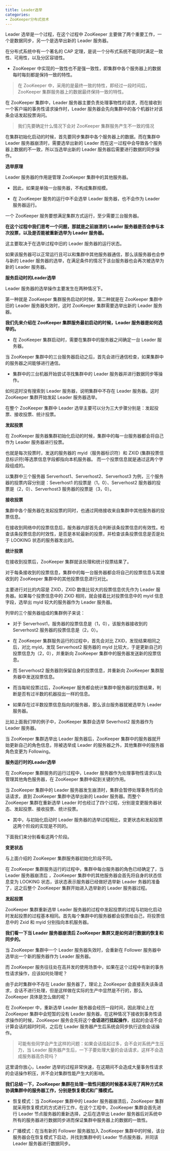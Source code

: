 ```yaml
---
title: Leader选举
categories: 
- ZooKeeper分布式技术
---
```


Leader 选举是一个过程，在这个过程中 ZooKeeper 主要做了两个重要工作，一个是数据同步，另一个是选举出新的 Leader 服务器。

在分布式系统中有一个著名的 CAP 定理，是说一个分布式系统不能同时满足一致性、可用性，以及分区容错性。

* ZooKeeper 中实现的一致性也不是强一致性，即集群中各个服务器上的数据每时每刻都是保持一致的特性。

> 在 ZooKeeper 中，采用的是最终一致的特性，即经过一段时间后，ZooKeeper 集群服务器上的数据最终保持一致的特性。

在 ZooKeeper 集群中，Leader 服务器主要负责处理事物性的请求，而在接收到一个客户端的事务性请求操作时，Leader 服务器会先向集群中的各个机器针对该条会话发起投票询问。

> 我们先要确定什么情况下会对 ZooKeeper 集群服务产生不一致的情况

在集群初始化启动的时候，首先要同步集群中各个服务器上的数据。而在集群中 Leader 服务器崩溃时，需要选举出新的 Leader 而在这一过程中会导致各个服务器上数据的不一致，所以当选举出新的 Leader 服务器后需要进行数据的同步操作。

**选举原理**

Leader 服务器的作用是管理 ZooKeeper 集群中的其他服务器。

* 因此，如果是单独一台服务器，不构成集群规模。

* 在 ZooKeeper 服务的运行中不会选举 Leader 服务器，也不会作为 Leader 服务器运行。

一个 ZooKeeper 服务要想满足集群方式运行，至少需要三台服务器。

**在这个过程中我们思考一个问题，那就是之前崩溃的 Leader 服务器是否会参与本次投票，以及是否能被重新选举为 Leader 服务器。**

这主要取决于在选举过程中旧的 Leader 服务器的运行状态。

如果该服务器可以正常运行且可以和集群中其他服务器通信，那么该服务器也会参与新的 Leader 服务器的选举，在满足条件的情况下该台服务器也会再次被选举为新的 Leader 服务器。

**服务启动时的Leader选举**

Leader 服务器的选举操作主要发生在两种情况下。

第一种就是 ZooKeeper 集群服务启动的时候，第二种就是在 ZooKeeper 集群中旧的 Leader 服务器失效时，这时 ZooKeeper 集群需要选举出新的 Leader 服务器。

**我们先来介绍在 ZooKeeper 集群服务最初启动的时候，Leader 服务器是如何选举的。**

* 在 ZooKeeper 集群启动时，需要在集群中的服务器之间确定一台 Leader 服务器。

当 ZooKeeper 集群中的三台服务器启动之后，首先会进行通信检查，如果集群中的服务器之间能够进行通信。

* 集群中的三台机器开始尝试寻找集群中的 Leader 服务器并进行数据同步等操作。

如何这时没有搜索到 Leader 服务器，说明集群中不存在 Leader 服务器。这时 ZooKeeper 集群开始发起 Leader 服务器选举。

在整个 ZooKeeper 集群中 Leader 选举主要可以分为三大步骤分别是：发起投票、接收投票、统计投票。

**发起投票**

在 ZooKeeper 服务器集群初始化启动的时候，集群中的每一台服务器都会将自己作为 Leader 服务器进行投票。

也就是每次投票时，发送的服务器的 myid（服务器标识符）和 ZXID (集群投票信息标识符)等选票信息字段都指向本机服务器。 而一个投票信息就是通过这两个字段组成的。

以集群中三个服务器 Serverhost1、Serverhost2、Serverhost3 为例，三个服务器的投票内容分别是：Severhost1 的投票是（1，0）、Serverhost2 服务器的投票是（2，0）、Serverhost3 服务器的投票是（3，0）。

**接收投票**

集群中各个服务器在发起投票的同时，也通过网络接收来自集群中其他服务器的投票信息。

在接收到网络中的投票信息后，服务器内部首先会判断该条投票信息的有效性。检查该条投票信息的时效性，是否是本轮最新的投票，并检查该条投票信息是否是处于 LOOKING 状态的服务器发出的。

**统计投票**

在接收到投票后，ZooKeeper 集群就该处理和统计投票结果了。

对于每条接收到的投票信息，集群中的每一台服务器都会将自己的投票信息与其接收到的 ZooKeeper 集群中的其他投票信息进行对比。

主要进行对比的内容是 ZXID，ZXID 数值比较大的投票信息优先作为 Leader 服务器。如果每个投票信息中的 ZXID 相同，就会接着比对投票信息中的 myid 信息字段，选举出 myid 较大的服务器作为 Leader 服务器。

列举的三个服务器组成的集群例子来说：

* 对于 Serverhost1，服务器的投票信息是（1，0），该服务器接收到的 Serverhost2 服务器的投票信息是（2，0）。

* 在 ZooKeeper 集群服务运行的过程中，首先会对比 ZXID，发现结果相同之后，对比 myid，发现 Serverhost2 服务器的 myid 比较大，于是更新自己的投票信息为（2，0），并重新向 ZooKeeper 集群中的服务器发送新的投票信息。

* 而 Serverhost2 服务器则保留自身的投票信息，并重新向 ZooKeeper 集群服务器中发送投票信息。

* 而当每轮投票过后，ZooKeeper 服务都会统计集群中服务器的投票结果，判断是否有过半数的机器投出一样的信息。

* 如果存在过半数投票信息指向的服务器，那么该台服务器就被选举为 Leader 服务器。

比如上面我们举的例子中，ZooKeeper 集群会选举 Severhost2 服务器作为 Leader 服务器。

当 ZooKeeper 集群选举出 Leader 服务器后，ZooKeeper 集群中的服务器就开始更新自己的角色信息，除被选举成 Leader 的服务器之外，其他集群中的服务器角色变更为 Following。

**服务运行时的Leader选举**

在 ZooKeeper 集群服务的运行过程中，Leader 服务器作为处理事物性请求以及管理其他角色服务器，在 ZooKeeper 集群中起到关键的作用。

当 ZooKeeper 集群中的 Leader 服务器发生崩溃时，集群会暂停处理事务性的会话请求，直到 ZooKeeper 集群中选举出新的 Leader 服务器。而整个 ZooKeeper 集群在重新选举 Leader 时也经过了四个过程，分别是变更服务器状态、发起投票、接收投票、统计投票。

* 其中，与初始化启动时 Leader 服务器的选举过程相比，变更状态和发起投票这两个阶段的实现是不同的。

下面我们来分别看看这两个阶段。

**变更状态**

与上面介绍的 ZooKeeper 集群服务器初始化阶段不同。

在 ZooKeeper 集群服务运行的过程中，集群中每台服务器的角色已经确定了，当 Leader 服务器崩溃后 ，ZooKeeper 集群中的其他服务器会首先将自身的状态信息变为 LOOKING 状态，该状态表示服务器已经做好选举新 Leader 务器的准备了，这之后整个 ZooKeeper 集群开始进入选举新的 Leader 服务器过程。

**发起投票**

ZooKeeper 集群重新选举 Leader 服务器的过程中发起投票的过程与初始化启动时发起投票的过程基本相同。首先每个集群中的服务器都会投票给自己，将投票信息中的 Zxid 和 myid 分别指向本机服务器。

**我们看一下当 Leader 服务器崩溃后 ZooKeeper 集群又是如何进行数据的恢复和同步的。**

当 ZooKeeper 集群中一个 Leader 服务器失效时，会重新在 Follower 服务器中选举出一个新的服务器作为 Leader 服务器。

而 ZooKeeper 服务往往处在高并发的使用场景中，如果在这个过程中有新的事务性请求操作，应该如何处理呢？ 

由于此时集群中不存在 Leader 服务器了，理论上 ZooKeeper 会直接丢失该条请求，会话不进行处理，但是这样做在实际的生产中显然是不行的，那么 ZooKeeper 具体是怎么做的呢？

在 ZooKeeper 中，重新选举 Leader 服务器会经历一段时间，因此理论上在 ZooKeeper 集群中会短暂的没有 Leader 服务器，在这种情况下接收到事务性请求操作的时候，ZooKeeper 服务会先将这个**会话进行挂起操作**，挂起的会话不会计算会话的超时时间，之后在 Leader 服务器产生后系统会同步执行这些会话操作。

> 可能有些同学会产生这样的问题：如果会话挂起过多，会不会对系统产生压力，当 Leader 服务器产生后，一下子要处理大量的会话请求，这样不会造成服务器高负荷吗？

这里请你放心，Leader 选举的过程非常快速，在这期间不会造成大量事务性请求的会话操作积压，并不会对集群性能产生大的影响。

**我们总结一下，ZooKeeper 集群在处理一致性问题的时候基本采用了两种方式来协调集群中的服务器工作，分别是恢复模式和广播模式。**

* 恢复模式：当 ZooKeeper 集群中的 Leader 服务器崩溃后，ZooKeeper 集群就采用恢复模式的方式进行工作，在这个工程中，ZooKeeper 集群会首先进行 Leader 节点服务器的重新选择，之后在选举出 Leader 服务器后对系统中所有的服务器进行数据同步进而保证集群中服务器上的数据的一致性。

* 广播模式：在当有新的 Follower 服务器加入 ZooKeeper 集群中的时候，该台服务器会在恢复模式下启动，并找到集群中的 Leader 节点服务器，并同该 Leader 服务器进行数据同步。
